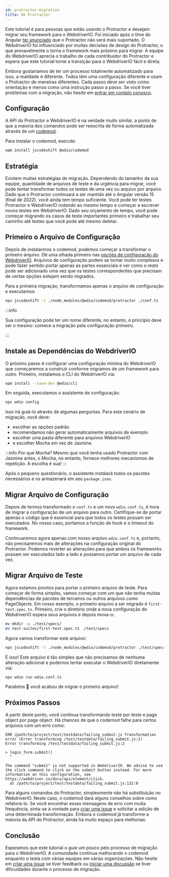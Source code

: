 ```yaml
---
id: protractor-migration
title: De Protractor
---
```


Este tutorial é para pessoas que estão usando o Protractor e desejam migrar seu framework para o WebdriverIO. Foi iniciado após o time do Angular [ter anunciado](https://github.com/angular/protractor/issues/5502) que o Protractor não será mais suportado. O WebdriverIO foi influenciado por muitas decisões de design do Protractor, o que provavelmente o torna o framework mais próximo para migrar. A equipe do WebdriverIO aprecia o trabalho de cada contribuidor do Protractor e espera que este tutorial torne a transição para o WebdriverIO fácil e direta.

Embora gostaríamos de ter um processo totalmente automatizado para isso, a realidade é diferente. Todos têm uma configuração diferente e usam o Protractor de maneiras diferentes. Cada passo deve ser visto como orientação e menos como uma instrução passo a passo. Se você tiver problemas com a migração, não hesite em [entrar em contato conosco](https://github.com/webdriverio/codemod/discussions/new).

## Configuração

A API do Protractor e WebdriverIO é na verdade muito similar, a ponto de que a maioria dos comandos pode ser reescrita de forma automatizada através de um [codemod](https://github.com/webdriverio/codemod).

Para instalar o codemod, execute:

```sh
npm install jscodeshift @wdio/codemod
```

## Estratégia

Existem muitas estratégias de migração. Dependendo do tamanho da sua equipe, quantidade de arquivos de teste e da urgência para migrar, você pode tentar transformar todos os testes de uma vez ou arquivo por arquivo. Dado que o Protractor continuará a ser mantido até o Angular versão 15 (final de 2022), você ainda tem tempo suficiente. Você pode ter testes Protractor e WebdriverIO rodando ao mesmo tempo e começar a escrever novos testes em WebdriverIO. Dado seu orçamento de tempo, você pode começar migrando os casos de teste importantes primeiro e trabalhar seu caminho até testes que você pode até mesmo deletar.

## Primeiro o Arquivo de Configuração

Depois de instalarmos o codemod, podemos começar a transformar o primeiro arquivo. Dê uma olhada primeiro nas [opções de configuração do WebdriverIO](configuration). Arquivos de configuração podem se tornar muito complexos e pode fazer sentido portar apenas as partes essenciais e ver como o resto pode ser adicionado uma vez que os testes correspondentes que precisam de certas opções estejam sendo migrados.

Para a primeira migração, transformamos apenas o arquivo de configuração e executamos:

```sh
npx jscodeshift -t ./node_modules/@wdio/codemod/protractor ./conf.ts
```

:::info

Sua configuração pode ter um nome diferente, no entanto, o princípio deve ser o mesmo: comece a migração pela configuração primeiro.

:::

## Instale as Dependências do WebdriverIO

O próximo passo é configurar uma configuração mínima do WebdriverIO que começaremos a construir conforme migramos de um framework para outro. Primeiro, instalamos o CLI do WebdriverIO via:

```sh
npm install --save-dev @wdio/cli
```

Em seguida, executamos o assistente de configuração:

```sh
npx wdio config
```

Isso irá guiá-lo através de algumas perguntas. Para este cenário de migração, você deve:
- escolher as opções padrão
- recomendamos não gerar automaticamente arquivos de exemplo
- escolher uma pasta diferente para arquivos WebdriverIO
- e escolher Mocha em vez de Jasmine.

:::info Por que Mocha?
Mesmo que você tenha usado Protractor com Jasmine antes, o Mocha, no entanto, fornece melhores mecanismos de repetição. A escolha é sua!
:::

Após o pequeno questionário, o assistente instalará todos os pacotes necessários e os armazenará em seu `package.json`.

## Migrar Arquivo de Configuração

Depois de termos transformado o `conf.ts` e um novo `wdio.conf.ts`, é hora de migrar a configuração de um arquivo para outro. Certifique-se de portar apenas o código que é essencial para que todos os testes possam ser executados. No nosso caso, portamos a função de hook e o timeout do framework.

Continuaremos agora apenas com nosso arquivo `wdio.conf.ts` e, portanto, não precisaremos mais de alterações na configuração original do Protractor. Podemos reverter as alterações para que ambos os frameworks possam ser executados lado a lado e possamos portar um arquivo de cada vez.

## Migrar Arquivo de Teste

Agora estamos prontos para portar o primeiro arquivo de teste. Para começar de forma simples, vamos começar com um que não tenha muitas dependências de pacotes de terceiros ou outros arquivos como PageObjects. Em nosso exemplo, o primeiro arquivo a ser migrado é `first-test.spec.ts`. Primeiro, crie o diretório onde a nova configuração do WebdriverIO espera seus arquivos e depois mova-o:

```sh
mv mkdir -p ./test/specs/
mv test-suites/first-test.spec.ts ./test/specs
```

Agora vamos transformar este arquivo:

```sh
npx jscodeshift -t ./node_modules/@wdio/codemod/protractor ./test/specs/first-test.spec.ts
```

É isso! Este arquivo é tão simples que não precisamos de nenhuma alteração adicional e podemos tentar executar o WebdriverIO diretamente via:

```sh
npx wdio run wdio.conf.ts
```

Parabéns 🥳 você acabou de migrar o primeiro arquivo!

## Próximos Passos

A partir deste ponto, você continua transformando teste por teste e page object por page object. Há chances de que o codemod falhe para certos arquivos com um erro como:

```
ERR /path/to/project/test/testdata/failing_submit.js Transformation error (Error transforming /test/testdata/failing_submit.js:2)
Error transforming /test/testdata/failing_submit.js:2

> login_form.submit()
  ^

The command "submit" is not supported in WebdriverIO. We advise to use the click command to click on the submit button instead. For more information on this configuration, see https://webdriver.io/docs/api/element/click.
  at /path/to/project/test/testdata/failing_submit.js:132:0
```

Para alguns comandos do Protractor, simplesmente não há substituição no WebdriverIO. Neste caso, o codemod dará alguns conselhos sobre como refatorá-lo. Se você encontrar essas mensagens de erro com muita frequência, sinta-se à vontade para [criar uma issue](https://github.com/webdriverio/codemod/issues/new) e solicitar a adição de uma determinada transformação. Embora o codemod já transforme a maioria da API do Protractor, ainda há muito espaço para melhorias.

## Conclusão

Esperamos que este tutorial o guie um pouco pelo processo de migração para o WebdriverIO. A comunidade continua melhorando o codemod enquanto o testa com várias equipes em várias organizações. Não hesite em [criar uma issue](https://github.com/webdriverio/codemod/issues/new) se tiver feedback ou [iniciar uma discussão](https://github.com/webdriverio/codemod/discussions/new) se tiver dificuldades durante o processo de migração.